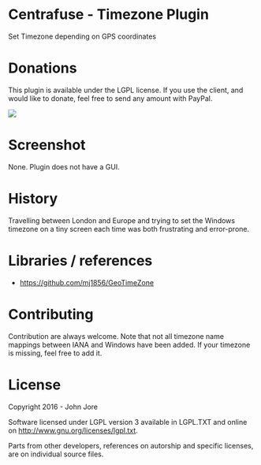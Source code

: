 # Centrafuse - Timezone Plugin
Set Timezone depending on GPS coordinates

# Donations
This plugin is available under the LGPL license. 
If you use the client, and would like to donate, feel free to send any amount with PayPal.

[![](https://www.paypalobjects.com/en_US/i/btn/btn_donateCC_LG.gif)](https://www.paypal.com/cgi-bin/webscr?cmd=_s-xclick&hosted_button_id=S9U46YUSAH766)

# Screenshot
None. Plugin does not have a GUI.

# History
Travelling between London and Europe and trying to set the Windows timezone on a tiny screen each time was both frustrating and error-prone.

# Libraries / references
* https://github.com/mj1856/GeoTimeZone



# Contributing
Contribution are always welcome. Note that not all timezone name mappings between IANA and Windows have been added. If your timezone is missing, feel free to add it.

# License
Copyright 2016 - John Jore

Software licensed under LGPL version 3 available in LGPL.TXT and online on http://www.gnu.org/licenses/lgpl.txt.

Parts from other developers, references on autorship and specific licenses, are on individual source files.
